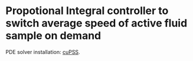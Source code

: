 # Propotional Integral controller to switch average speed of active fluid sample on demand

PDE solver installation: [cuPSS](https://github.com/fcaballerop/cuPSS). <br>
